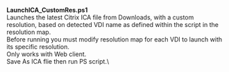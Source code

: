 **LaunchICA_CustomRes.ps1**\
  Launches the latest Citrix ICA file from Downloads, with a custom resolution, based on detected VDI name as defined within the script in the resolution map.\
  Before running you must modify resolution map for each VDI to launch with its specific resolution.\
  Only works with Web client.\
  Save As ICA flie then run PS script.\
